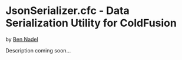 
# JsonSerializer.cfc - Data Serialization Utility for ColdFusion

by [Ben Nadel][1]

Description coming soon...


[1]: http://www.bennadel.com